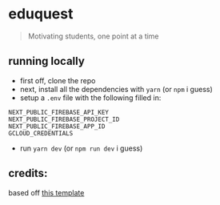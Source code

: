 # eduquest

> Motivating students, one point at a time


## running locally

- first off, clone the repo
- next, install all the dependencies with `yarn` (or `npm` i guess)
- setup a `.env` file with the following filled in:
```
NEXT_PUBLIC_FIREBASE_API_KEY
NEXT_PUBLIC_FIREBASE_PROJECT_ID
NEXT_PUBLIC_FIREBASE_APP_ID
GCLOUD_CREDENTIALS
```
- run `yarn dev` (or `npm run dev` i guess)

## credits:

based off [this template]([https://github.com/stacc-dev/next-typescript-swr-watercss-serverless-firebase-auth-template])
